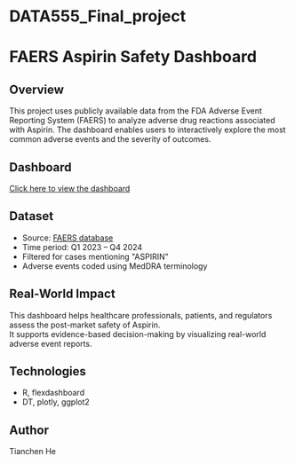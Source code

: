 # DATA555_Final_project
# FAERS Aspirin Safety Dashboard

## Overview
This project uses publicly available data from the FDA Adverse Event Reporting System (FAERS) to analyze adverse drug reactions associated with Aspirin. The dashboard enables users to interactively explore the most common adverse events and the severity of outcomes.

## Dashboard
[Click here to view the dashboard](https://github.com/Tianchen-He/DATA555_Final_project)

## Dataset
- Source: [FAERS database](https://www.fda.gov/drugs/questions-and-answers-fdas-adverse-event-reporting-system-faers/fda-adverse-event-reporting-system-faers-public-dashboard)
- Time period: Q1 2023 – Q4 2024
- Filtered for cases mentioning "ASPIRIN"
- Adverse events coded using MedDRA terminology

## Real-World Impact
This dashboard helps healthcare professionals, patients, and regulators assess the post-market safety of Aspirin.  
It supports evidence-based decision-making by visualizing real-world adverse event reports.

## Technologies
- R, flexdashboard
- DT, plotly, ggplot2

## Author
Tianchen He
